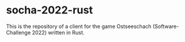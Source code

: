 # socha-2022-rust

This is the repository of a client for the game Ostseeschach (Software-Challenge 2022) written in Rust.
